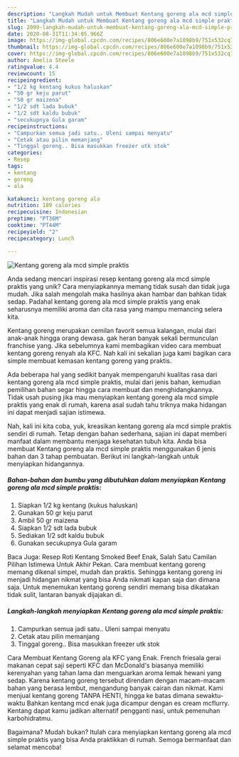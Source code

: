 ```yaml
---
description: "Langkah Mudah untuk Membuat Kentang goreng ala mcd simple praktis yang Sempurna"
title: "Langkah Mudah untuk Membuat Kentang goreng ala mcd simple praktis yang Sempurna"
slug: 2099-langkah-mudah-untuk-membuat-kentang-goreng-ala-mcd-simple-praktis-yang-sempurna
date: 2020-08-31T11:34:05.966Z
image: https://img-global.cpcdn.com/recipes/806e600e7a1098b9/751x532cq70/kentang-goreng-ala-mcd-simple-praktis-foto-resep-utama.jpg
thumbnail: https://img-global.cpcdn.com/recipes/806e600e7a1098b9/751x532cq70/kentang-goreng-ala-mcd-simple-praktis-foto-resep-utama.jpg
cover: https://img-global.cpcdn.com/recipes/806e600e7a1098b9/751x532cq70/kentang-goreng-ala-mcd-simple-praktis-foto-resep-utama.jpg
author: Amelia Steele
ratingvalue: 4.4
reviewcount: 15
recipeingredient:
- "1/2 kg kentang kukus haluskan"
- "50 gr keju parut"
- "50 gr maizena"
- "1/2 sdt lada bubuk"
- "1/2 sdt kaldu bubuk"
- "secukupnya Gula garam"
recipeinstructions:
- "Campurkan semua jadi satu.. Uleni sampai menyatu"
- "Cetak atau pilin memanjang"
- "Tinggal goreng.. Bisa masukkan freezer utk stok"
categories:
- Resep
tags:
- kentang
- goreng
- ala

katakunci: kentang goreng ala 
nutrition: 189 calories
recipecuisine: Indonesian
preptime: "PT36M"
cooktime: "PT44M"
recipeyield: "2"
recipecategory: Lunch

---
```



![Kentang goreng ala mcd simple praktis](https://img-global.cpcdn.com/recipes/806e600e7a1098b9/751x532cq70/kentang-goreng-ala-mcd-simple-praktis-foto-resep-utama.jpg)

Anda sedang mencari inspirasi resep kentang goreng ala mcd simple praktis yang unik? Cara menyiapkannya memang tidak susah dan tidak juga mudah. Jika salah mengolah maka hasilnya akan hambar dan bahkan tidak sedap. Padahal kentang goreng ala mcd simple praktis yang enak seharusnya memiliki aroma dan cita rasa yang mampu memancing selera kita.

Kentang goreng merupakan cemilan favorit semua kalangan, mulai dari anak-anak hingga orang dewasa. gak heran banyak sekali bermunculan franchise yang. Jika sebelumnya kami membagikan video cara membuat kentang goreng renyah ala KFC. Nah kali ini sekalian juga kami bagikan cara simple membuat kemasan kentang goreng yang praktis.

Ada beberapa hal yang sedikit banyak mempengaruhi kualitas rasa dari kentang goreng ala mcd simple praktis, mulai dari jenis bahan, kemudian pemilihan bahan segar hingga cara membuat dan menghidangkannya. Tidak usah pusing jika mau menyiapkan kentang goreng ala mcd simple praktis yang enak di rumah, karena asal sudah tahu triknya maka hidangan ini dapat menjadi sajian istimewa.


Nah, kali ini kita coba, yuk, kreasikan kentang goreng ala mcd simple praktis sendiri di rumah. Tetap dengan bahan sederhana, sajian ini dapat memberi manfaat dalam membantu menjaga kesehatan tubuh kita. Anda bisa membuat Kentang goreng ala mcd simple praktis menggunakan 6 jenis bahan dan 3 tahap pembuatan. Berikut ini langkah-langkah untuk menyiapkan hidangannya.

<!--inarticleads1-->

##### Bahan-bahan dan bumbu yang dibutuhkan dalam menyiapkan Kentang goreng ala mcd simple praktis:

1. Siapkan 1/2 kg kentang (kukus haluskan)
1. Gunakan 50 gr keju parut
1. Ambil 50 gr maizena
1. Siapkan 1/2 sdt lada bubuk
1. Sediakan 1/2 sdt kaldu bubuk
1. Gunakan secukupnya Gula garam


Baca Juga: Resep Roti Kentang Smoked Beef Enak, Salah Satu Camilan Pilihan Istimewa Untuk Akhir Pekan. Cara membuat kentang goreng memang dikenal simpel, mudah dan praktis. Sehingga kentang goreng ini menjadi hidangan nikmat yang bisa Anda nikmati kapan saja dan dimana saja. Untuk menemukan kentang goreng sendiri memang bisa dikatakan tidak sulit, lantaran banyak dijajakan di. 

<!--inarticleads2-->

##### Langkah-langkah menyiapkan Kentang goreng ala mcd simple praktis:

1. Campurkan semua jadi satu.. Uleni sampai menyatu
1. Cetak atau pilin memanjang
1. Tinggal goreng.. Bisa masukkan freezer utk stok


Cara Membuat Kentang Goreng ala KFC yang Enak. French friesala gerai makanan cepat saji seperti KFC dan McDonald&#39;s biasanya memiliki kerenyahan yang tahan lama dan menguarkan aroma lemak hewani yang sedap. Karena kentang goreng tersebut direndam dengan macam-macam bahan yang berasa lembut, mengandung banyak cairan dan nikmat. Kami menjual kentang goreng TANPA HENTI, hingga ke batas dimana sewaktu-waktu Bahkan kentang mcd enak juga dicampur dengan es cream mcflurry. Kentang dapat kamu jadikan alternatif pengganti nasi, untuk pemenuhan karbohidratmu. 

Bagaimana? Mudah bukan? Itulah cara menyiapkan kentang goreng ala mcd simple praktis yang bisa Anda praktikkan di rumah. Semoga bermanfaat dan selamat mencoba!
